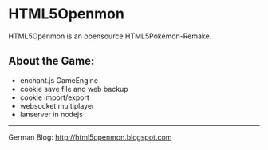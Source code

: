 HTML5Openmon
============

HTML5Openmon is an opensource HTML5Pokèmon-Remake.

About the Game:
---------------
+ enchant.js GameEngine
+ cookie save file and web backup
+ cookie import/export
+ websocket multiplayer
+ lanserver in nodejs

- - -

German Blog:
 http://html5openmon.blogspot.com
